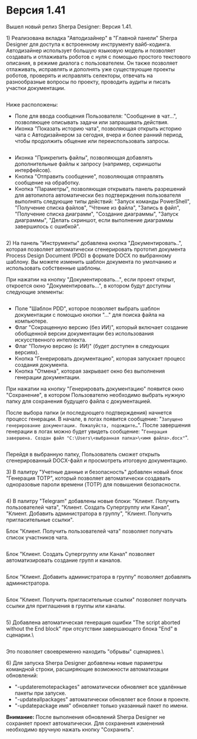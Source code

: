 # Версия 1.41

Вышел новый релиз Sherpa Designer: Версия 1.41.

1\) Реализована вкладка "Автодизайнер" в "Главной панели" Sherpa Designer для доступа к встроенному инструменту вайб-кодинга. Автодизайнер использует большую языковую модель и позволяет создавать и отлаживать роботов с нуля с помощью простого текстового описания, в режиме диалога с пользователем. Он также позволяет отлаживать, исправлять и дополнять уже существующие проекты роботов, проверять и исправлять селекторы, отвечать на разнообразные вопросы по проекту, проводить аудиты и писать участки документации.

<figure><img src="../../.gitbook/assets/unknown.png" alt=""><figcaption></figcaption></figure>

Ниже расположены:

* Поле для ввода сообщения Пользователя: "Сообщение в чат...", позволяющее описывать задачи или запрашивать действия. &#x20;
* Иконка "Показать историю чата", позволяющая открыть историю чата с Автодизайнером за сегодня, вчера и более ранний период, чтобы продолжить общение или переиспользовать запросы.

<figure><img src="../../.gitbook/assets/2025-10-21_13-00-23.png" alt=""><figcaption></figcaption></figure>

* Иконка "Прикрепить файлы", позволяющая добавлять дополнительные файлы к запросу (например, скриншоты интерфейсов). &#x20;
* Кнопка "Отправить сообщение", позволяющая отправлять сообщение на обработку. &#x20;
* Кнопка "Параметры", позволяющая открывать панель разрешений для автопилота автоматически без подтверждения пользователя выполнять следующие типы действий: "Запуск команды PowerShell", "Получение списка файлов", "Чтение из файла", "Запись в файл", "Получение списка диаграмм", "Создание диаграммы", "Запуск диаграммы", "Делать скриншот, если выполнение диаграммы завершилось с ошибкой".

<figure><img src="../../.gitbook/assets/unknown (2).png" alt=""><figcaption></figcaption></figure>

2\) На панель "Инструменты" добавлена кнопка "Документировать..", которая позволяет автоматически сгенерировать прототип документа Process Design Document (PDD) в формате DOCX по выбранному шаблону. Вы можете изменить шаблон документа по умолчанию и использовать собственные шаблоны.

При нажатии на кнопку "Документировать…", если проект открыт, откроется окно "Документировать…", в котором будут доступны следующие элементы:

<figure><img src="../../.gitbook/assets/unknown (11).png" alt=""><figcaption></figcaption></figure>

* Поле "Шаблон PDD", которое позволяет выбрать шаблон документации с помощью кнопки "…" для поиска файла на компьютере.
* Флаг "Сокращенную версию (без ИИ)", который включает создание обобщенной версии документации без использования искусственного интеллекта.
* Флаг "Полную версию (с ИИ)" (будет доступен в следующих версиях).
* Кнопка "Генерировать документацию", которая запускает процесс создания документа.
* Кнопка "Отмена", которая закрывает окно без выполнения генерации документации.

При нажатии на кнопку "Генерировать документацию" появится окно "Сохранение", в котором Пользователю необходимо выбрать нужную папку для сохранения будущего файла с документацией.&#x20;

После выбора папки (и последующего подтверждения) начнется процесс генерации. В начале, в логах появится сообщение: "`Запущено генерирование документации. Пожалуйста, подождите…`". После завершения генерации в логах можно будет увидеть сообщение: "`Генерация завершена. Создан файл "C:\Users\<выбранная папка>\<имя файла>.docx"`".

<figure><img src="../../.gitbook/assets/unknown (12).png" alt=""><figcaption></figcaption></figure>

Перейдя в выбранную папку, Пользователь сможет открыть сгенерированный DOCX-файл и просмотреть итоговую документацию.

3\) В палитру "Учетные данные и безопасность" добавлен новый блок "Генерация TOTP", который позволяет автоматически создавать одноразовые пароли времени (TOTP) для повышения безопасности.

<figure><img src="../../.gitbook/assets/unknown (5).png" alt=""><figcaption></figcaption></figure>

4\) В палитру "Telegram" добавлены новые блоки: "Клиент. Получить пользователей чата", "Клиент. Создать Супергруппу или Канал", "Клиент. Добавить администратора в группу", "Клиент. Получить пригласительные ссылки".

Блок "Клиент. Получить пользователей чата" позволяет получать список участников чата.

<figure><img src="../../.gitbook/assets/unknown (6).png" alt=""><figcaption></figcaption></figure>

Блок "Клиент. Создать Супергруппу или Канал" позволяет автоматизировать создание групп и каналов.

<figure><img src="../../.gitbook/assets/unknown (7).png" alt=""><figcaption></figcaption></figure>

Блок "Клиент. Добавить администратора в группу" позволяет добавлять администратора.&#x20;

<figure><img src="../../.gitbook/assets/unknown (9).png" alt=""><figcaption></figcaption></figure>

Блок "Клиент. Получить пригласительные ссылки" позволяет получать ссылки для приглашения в группы или каналы.

<figure><img src="../../.gitbook/assets/unknown (8).png" alt=""><figcaption></figcaption></figure>

5\) Добавлена автоматическая генерация ошибки "The script aborted without the End block" при отсутствии завершающего блока "End" в сценарии.\


<figure><img src="../../.gitbook/assets/unknown (10).png" alt=""><figcaption></figcaption></figure>

Это позволяет своевременно находить "обрывы" сценариев.\


6\) Для запуска Sherpa Designer добавлены новые параметры командной строки, расширяющие возможности автоматизации обновлений:

* "-updateremotepackages" автоматически обновляет все удалённые пакеты при запуске.
* "-updateallpackages" автоматически обновляет все блоки в проекте.
* "-updatepackage имя" обновляет только указанный пакет по имени.

**Внимание:** После выполнения обновлений Sherpa Designer не сохраняет проект автоматически. Для сохранения изменений необходимо вручную нажать кнопку "Сохранить".
